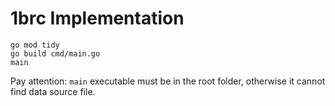 # 1brc Implementation

```shell
go mod tidy
go build cmd/main.go
main
```
Pay attention: `main` executable must be in the root folder, otherwise it cannot find data source file.
